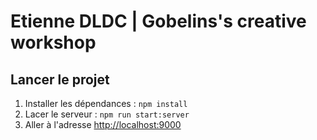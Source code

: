 # Etienne DLDC | Gobelins's creative workshop

## Lancer le projet

1. Installer les dépendances : `npm install`
2. Lacer le serveur : `npm run start:server`
3. Aller à l'adresse [http://localhost:9000]()
